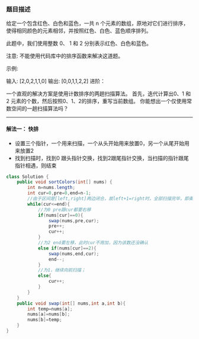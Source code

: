 ### 题目描述
给定一个包含红色、白色和蓝色，一共 n 个元素的数组，原地对它们进行排序，使得相同颜色的元素相邻，并按照红色、白色、蓝色顺序排列。

此题中，我们使用整数 0、 1 和 2 分别表示红色、白色和蓝色。

注意:
不能使用代码库中的排序函数来解决这道题。

示例:

输入: [2,0,2,1,1,0]
输出: [0,0,1,1,2,2]
进阶：

一个直观的解决方案是使用计数排序的两趟扫描算法。
首先，迭代计算出0、1 和 2 元素的个数，然后按照0、1、2的排序，重写当前数组。
你能想出一个仅使用常数空间的一趟扫描算法吗？
***
#### 解法一： 快排
* 设置三个指针，一个用来扫描，一个从头开始用来放置0，另一个从尾开始用来放置2
* 找到扫描时，找到0 跟头指针交换，找到2跟尾指针交换，当扫描的指针跟尾指针相遇，则结束
```java
class Solution {
    public void sortColors(int[] nums) {
        int n=nums.length;
        int cur=0,pre=0,end=n-1;
        //由于区间是[left,right]两边闭合，故left+1=right时，全部扫描完毕，即条件为cur<=end
        while(cur<=end){
            //为0 pre跟cur都要右移
            if(nums[cur]==0){
                swap(nums,pre,cur);
                pre++;
                cur++;
            }
            //为2 end要左移，此时cur不用加，因为该数还没确认
            else if(nums[cur]==2){
                swap(nums,end,cur);
                end--;
            }
            //为1，继续向前扫描；
            else{
                cur++;
            }
        }
    }
    public void swap(int[] nums,int a,int b){
        int temp=nums[a];
        nums[a]=nums[b];
        nums[b]=temp;
    }
}
```
